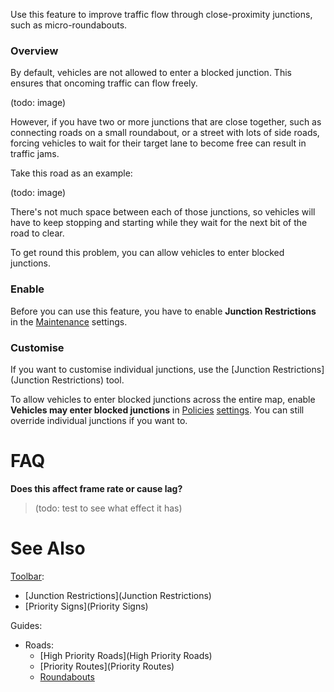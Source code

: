 Use this feature to improve traffic flow through close-proximity junctions, such as micro-roundabouts.

### Overview

By default, vehicles are not allowed to enter a blocked junction. This ensures that oncoming traffic can flow freely.

(todo: image)

However, if you have two or more junctions that are close together, such as connecting roads on a small roundabout, or a street with lots of side roads, forcing vehicles to wait for their target lane to become free can result in traffic jams.

Take this road as an example:

(todo: image)

There's not much space between each of those junctions, so vehicles will have to keep stopping and starting while they wait for the next bit of the road to clear.

To get round this problem, you can allow vehicles to enter blocked junctions.

### Enable

Before you can use this feature, you have to enable **Junction Restrictions** in the [Maintenance](Maintenance) settings.

### Customise

If you want to customise individual junctions, use the [Junction Restrictions](Junction Restrictions) tool.

To allow vehicles to enter blocked junctions across the entire map, enable **Vehicles may enter blocked junctions** in [Policies](Policies) [settings](settings). You can still override individual junctions if you want to.

# FAQ

**Does this affect frame rate or cause lag?**
> (todo: test to see what effect it has)

# See Also

[Toolbar](Toolbar):

* [Junction Restrictions](Junction Restrictions)
* [Priority Signs](Priority Signs)

Guides:

* Roads:
    * [High Priority Roads](High Priority Roads)
    * [Priority Routes](Priority Routes)
    * [Roundabouts](Roundabouts)